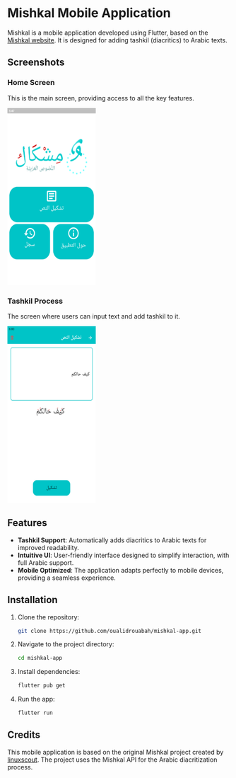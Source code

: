 # Mishkal Mobile Application

Mishkal is a mobile application developed using Flutter, based on the [Mishkal website](https://tahadz.com/mishkal). It is designed for adding tashkil (diacritics) to Arabic texts.


## Screenshots

### Home Screen
This is the main screen, providing access to all the key features.

<img src="screens/main.png" alt="Home Screen" width="200" height="400"/>

### Tashkil Process
The screen where users can input text and add tashkil to it.

<img src="screens\tashkil.png" alt="Tashkil Screen" width="200" height="400"/>

## Features

- **Tashkil Support**: Automatically adds diacritics to Arabic texts for improved readability.
- **Intuitive UI**: User-friendly interface designed to simplify interaction, with full Arabic support.
- **Mobile Optimized**: The application adapts perfectly to mobile devices, providing a seamless experience.


## Installation

1. Clone the repository:
   ```bash
   git clone https://github.com/oualidrouabah/mishkal-app.git
2. Navigate to the project directory:
    ```bash
    cd mishkal-app
3. Install dependencies:
    ```bash
    flutter pub get
4. Run the app:
    ```bash
    flutter run

## Credits

This mobile application is based on the original Mishkal project created by [linuxscout](https://github.com/linuxscout). The project uses the Mishkal API for the Arabic diacritization process.